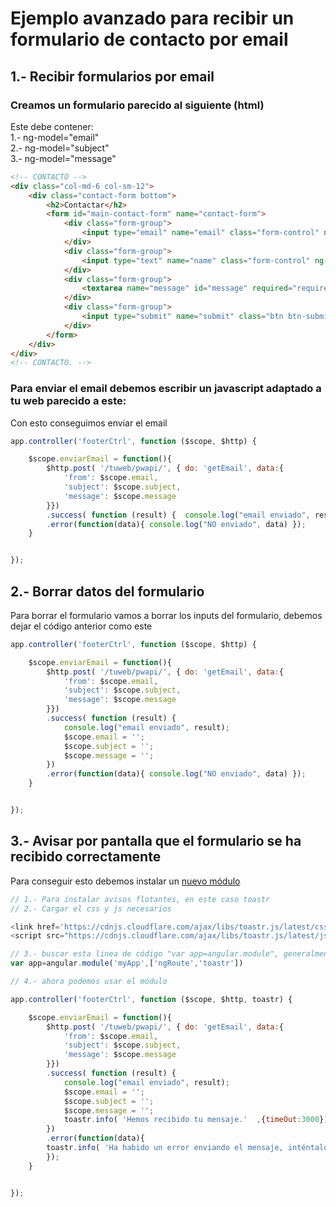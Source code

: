 # Ejemplo avanzado para recibir un formulario de contacto por email

## 1.- Recibir formularios por email
### Creamos un formulario parecido al siguiente (html)
Este debe contener:   
1.- ng-model="email"   
2.- ng-model="subject"   
3.- ng-model="message"   
```html
<!-- CONTACTO -->
<div class="col-md-6 col-sm-12">
    <div class="contact-form bottom">
        <h2>Contactar</h2>
        <form id="main-contact-form" name="contact-form">
            <div class="form-group">
                <input type="email" name="email" class="form-control" ng-model="email" required="required" placeholder="Email">
            </div>
            <div class="form-group">
                <input type="text" name="name" class="form-control" ng-model="subject" required="required" placeholder="asunto">
            </div>
            <div class="form-group">
                <textarea name="message" id="message" required="required" ng-model="message" class="form-control" rows="8" placeholder="Mensaje"></textarea>
            </div>                        
            <div class="form-group">
                <input type="submit" name="submit" class="btn btn-submit" value="Enviar"  ng-click="enviarEmail()">
            </div>
        </form>
    </div>
</div>
<!-- CONTACTO. -->
```
### Para enviar el email debemos escribir un javascript adaptado a tu web parecido a este: 
Con esto conseguimos enviar el email
```js
app.controller('footerCtrl', function ($scope, $http) {

    $scope.enviarEmail = function(){
        $http.post( '/tuweb/pwapi/', { do: 'getEmail', data:{
            'from': $scope.email, 
            'subject': $scope.subject, 
            'message': $scope.message
        }})
        .success( function (result) {  console.log("email enviado", result); })
        .error(function(data){ console.log("NO enviado", data) });             
    }


});

```
## 2.- Borrar datos del formulario
Para borrar el formulario vamos a borrar los inputs del formulario, debemos dejar el código anterior como este
```js
app.controller('footerCtrl', function ($scope, $http) {

    $scope.enviarEmail = function(){
        $http.post( '/tuweb/pwapi/', { do: 'getEmail', data:{
            'from': $scope.email, 
            'subject': $scope.subject, 
            'message': $scope.message
        }})
        .success( function (result) {  
            console.log("email enviado", result); 
            $scope.email = '';
            $scope.subject = '';
            $scope.message = '';
        })
        .error(function(data){ console.log("NO enviado", data) });             
    }


});

```

## 3.- Avisar por pantalla que el formulario se ha recibido correctamente
Para conseguir esto debemos instalar un [nuevo módulo](https://github.com/CodeSeven/toastr)
```js
// 1.- Para instalar avisos flotantes, en este caso toastr
// 2.- Cargar el css y js necesarios

<link href='https://cdnjs.cloudflare.com/ajax/libs/toastr.js/latest/css/toastr.min.css' rel='stylesheet' type='text/css'>
<script src="https://cdnjs.cloudflare.com/ajax/libs/toastr.js/latest/js/toastr.min.js"></script>

// 3.- buscar esta linea de código "var app=angular.module", generalmente estará en el _init.php y añadir
var app=angular.module('myApp',['ngRoute','toastr'])

// 4.- ahora podemos usar el módulo

app.controller('footerCtrl', function ($scope, $http, toastr) {

    $scope.enviarEmail = function(){
        $http.post( '/tuweb/pwapi/', { do: 'getEmail', data:{
            'from': $scope.email, 
            'subject': $scope.subject, 
            'message': $scope.message
        }})
        .success( function (result) {  
            console.log("email enviado", result); 
            $scope.email = '';
            $scope.subject = '';
            $scope.message = '';
            toastr.info( 'Hemos recibido tu mensaje.'  ,{timeOut:3000});
        })
        .error(function(data){ 
        toastr.info( 'Ha habido un error enviando el mensaje, inténtalo de nuevo.'  ,{timeOut:3000});
        });             
    }


});

```



